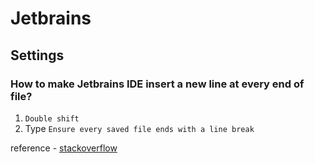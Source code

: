 # Jetbrains

## Settings

### How to make Jetbrains IDE insert a new line at every end of file?

1. `Double shift`
2. Type `Ensure every saved file ends with a line break`

reference - [stackoverflow](https://stackoverflow.com/a/16761228)
